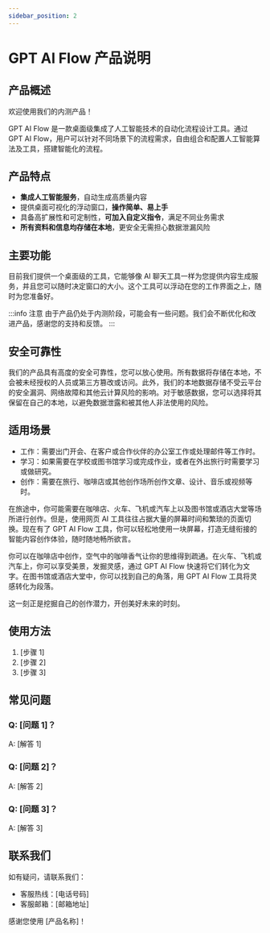 ```yaml
---
sidebar_position: 2
---
```


# GPT AI Flow 产品说明

## 产品概述

<!-- GPT AI Flow 是一款桌面级集成了人工智能技术的自动化流程设计工具。 -->

欢迎使用我们的内测产品！

GPT AI Flow 是一款桌面级集成了人工智能技术的自动化流程设计工具。通过 GPT AI Flow，用户可以针对不同场景下的流程需求，自由组合和配置人工智能算法及工具，搭建智能化的流程。

<!-- GPTAiFlow 提供了全面且易用的流程设计平台，包含了前端可视化的流程编辑器和后端实时的任务执行引擎，帮助用户集中精力解决业务问题，而不需要担心繁琐的流程配置。 -->

## 产品特点

- **集成人工智能服务**，自动生成高质量内容
- 提供桌面可视化的浮动窗口，**操作简单、易上手**
- 具备高扩展性和可定制性，**可加入自定义指令**，满足不同业务需求
- **所有资料和信息均存储在本地**，更安全无需担心数据泄漏风险
  <!-- - 集成多种人工智能算法及工具，支持灵活组合和定制 -->
  <!-- - 提供前端可视化的流程编辑器，操作简单、易上手 -->

## 主要功能

目前我们提供一个桌面级的工具，它能够像 AI 聊天工具一样为您提供内容生成服务，并且您可以随时决定窗口的大小。这个工具可以浮动在您的工作界面之上，随时为您准备好。

:::info 注意
由于产品仍处于内测阶段，可能会有一些问题。我们会不断优化和改进产品，感谢您的支持和反馈。
:::

## 安全可靠性

我们的产品具有高度的安全可靠性，您可以放心使用。所有数据将存储在本地，不会被未经授权的人员或第三方篡改或访问。此外，我们的本地数据存储不受云平台的安全漏洞、网络故障和其他云计算风险的影响。对于敏感数据，您可以选择将其保留在自己的本地，以避免数据泄露和被其他人非法使用的风险。

## 适用场景

- 工作：需要出门开会、在客户或合作伙伴的办公室工作或处理邮件等工作时。
- 学习：如果需要在学校或图书馆学习或完成作业，或者在外出旅行时需要学习或做研究。
- 创作：需要在旅行、咖啡店或其他创作场所创作文章、设计、音乐或视频等时。

在旅途中，你可能需要在咖啡店、火车、飞机或汽车上以及图书馆或酒店大堂等场所进行创作。但是，使用网页 AI 工具往往占据大量的屏幕时间和繁琐的页面切换。现在有了 GPT AI Flow 工具，你可以轻松地使用一块屏幕，打造无缝衔接的智能内容创作体验，随时随地畅所欲言。

你可以在咖啡店中创作，空气中的咖啡香气让你的思维得到疏通。在火车、飞机或汽车上，你可以享受美景，发掘灵感，通过 GPT AI Flow 快速将它们转化为文字。在图书馆或酒店大堂中，你可以找到自己的角落，用 GPT AI Flow 工具将灵感转化为段落。

这一刻正是挖掘自己的创作潜力，开创美好未来的时刻。

## 使用方法

1. [步骤 1]
2. [步骤 2]
3. [步骤 3]

## 常见问题

### Q: [问题 1]？

A: [解答 1]

### Q: [问题 2]？

A: [解答 2]

### Q: [问题 3]？

A: [解答 3]

## 联系我们

如有疑问，请联系我们：

- 客服热线：[电话号码]
- 客服邮箱：[邮箱地址]

感谢您使用 [产品名称]！
